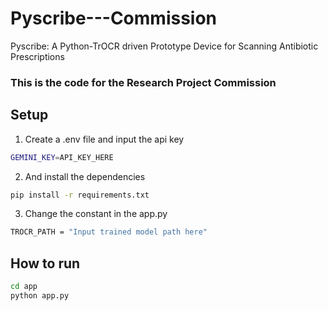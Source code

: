 # Pyscribe---Commission

Pyscribe: A Python-TrOCR driven Prototype Device for Scanning Antibiotic Prescriptions

### This is the code for the Research Project Commission

## Setup

1. Create a .env file and input the api key

```bash
GEMINI_KEY=API_KEY_HERE
```

2. And install the dependencies

```bash
pip install -r requirements.txt
```

3. Change the constant in the app.py

```bash
TROCR_PATH = "Input trained model path here"
```

## How to run

```bash
cd app
python app.py
```
